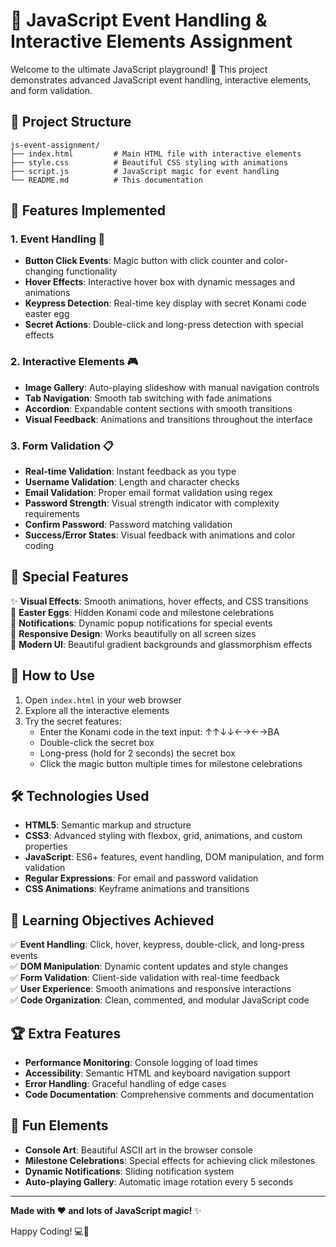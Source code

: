 # 🎯 JavaScript Event Handling & Interactive Elements Assignment

Welcome to the ultimate JavaScript playground! 🎉 This project demonstrates advanced JavaScript event handling, interactive elements, and form validation.

## 📁 Project Structure

```
js-event-assignment/
├── index.html         # Main HTML file with interactive elements
├── style.css          # Beautiful CSS styling with animations
├── script.js          # JavaScript magic for event handling
└── README.md          # This documentation
```

## 🧪 Features Implemented

### 1. Event Handling 🎈
- **Button Click Events**: Magic button with click counter and color-changing functionality
- **Hover Effects**: Interactive hover box with dynamic messages and animations
- **Keypress Detection**: Real-time key display with secret Konami code easter egg
- **Secret Actions**: Double-click and long-press detection with special effects

### 2. Interactive Elements 🎮
- **Image Gallery**: Auto-playing slideshow with manual navigation controls
- **Tab Navigation**: Smooth tab switching with fade animations
- **Accordion**: Expandable content sections with smooth transitions
- **Visual Feedback**: Animations and transitions throughout the interface

### 3. Form Validation 📋
- **Real-time Validation**: Instant feedback as you type
- **Username Validation**: Length and character checks
- **Email Validation**: Proper email format validation using regex
- **Password Strength**: Visual strength indicator with complexity requirements
- **Confirm Password**: Password matching validation
- **Success/Error States**: Visual feedback with animations and color coding

## 🎨 Special Features

✨ **Visual Effects**: Smooth animations, hover effects, and CSS transitions  
🎪 **Easter Eggs**: Hidden Konami code and milestone celebrations  
🔔 **Notifications**: Dynamic popup notifications for special events  
📱 **Responsive Design**: Works beautifully on all screen sizes  
🎨 **Modern UI**: Beautiful gradient backgrounds and glassmorphism effects  

## 🚀 How to Use

1. Open `index.html` in your web browser
2. Explore all the interactive elements
3. Try the secret features:
   - Enter the Konami code in the text input: ↑↑↓↓←→←→BA
   - Double-click the secret box
   - Long-press (hold for 2 seconds) the secret box
   - Click the magic button multiple times for milestone celebrations

## 🛠️ Technologies Used

- **HTML5**: Semantic markup and structure
- **CSS3**: Advanced styling with flexbox, grid, animations, and custom properties
- **JavaScript**: ES6+ features, event handling, DOM manipulation, and form validation
- **Regular Expressions**: For email and password validation
- **CSS Animations**: Keyframe animations and transitions

## 🎯 Learning Objectives Achieved

✅ **Event Handling**: Click, hover, keypress, double-click, and long-press events  
✅ **DOM Manipulation**: Dynamic content updates and style changes  
✅ **Form Validation**: Client-side validation with real-time feedback  
✅ **User Experience**: Smooth animations and responsive interactions  
✅ **Code Organization**: Clean, commented, and modular JavaScript code  

## 🏆 Extra Features

- **Performance Monitoring**: Console logging of load times
- **Accessibility**: Semantic HTML and keyboard navigation support
- **Error Handling**: Graceful handling of edge cases
- **Code Documentation**: Comprehensive comments and documentation

## 🎉 Fun Elements

- **Console Art**: Beautiful ASCII art in the browser console
- **Milestone Celebrations**: Special effects for achieving click milestones
- **Dynamic Notifications**: Sliding notification system
- **Auto-playing Gallery**: Automatic image rotation every 5 seconds

---

**Made with ❤️ and lots of JavaScript magic!** ✨

Happy Coding! 💻🚀
